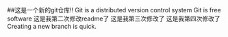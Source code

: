 ##这是一个新的git仓库!!
Git is a distributed version control system
Git is  free software
这是我第二次修改readme了
这是我第三次修改了
这是我第四次修改了
Creating a new branch is quick.
